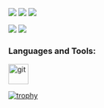 

![](https://komarev.com/ghpvc/?username=Hax-Inkling) ![](https://img.shields.io/github/followers/Hax-Inkling?style=social) ![](https://img.shields.io/youtube/channel/subscribers/UCO7PHp915TVM2n9ohCltPOw?style=social)

![](http://github-profile-summary-cards.vercel.app/api/cards/stats?username=Hax-Inkling&theme=dracula)
![](http://github-profile-summary-cards.vercel.app/api/cards/profile-details?username=Hax-Inkling&theme=dracula)

<h3 align="left">Languages and Tools:</h3>
<p align="left"> <a href="https://git-scm.com/" target="_blank" rel="noreferrer"> <img src="https://www.vectorlogo.zone/logos/git-scm/git-scm-icon.svg" alt="git" width="40" height="40"/> </a> </p>

[![trophy](https://github-profile-trophy.vercel.app/?username=Hax-Inkling)](https://github.com/ryo-ma/github-profile-trophy)
